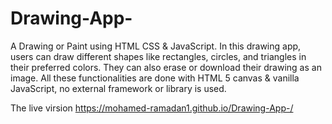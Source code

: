 # Drawing-App-
 A Drawing or Paint using HTML CSS &amp; JavaScript. In this drawing app, users can draw different shapes like rectangles, circles, and triangles in their preferred colors. They can also erase or download their drawing as an image. All these functionalities are done with HTML 5 canvas &amp; vanilla JavaScript, no external framework or library is used.


The live virsion https://mohamed-ramadan1.github.io/Drawing-App-/
